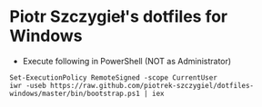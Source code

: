 ﻿# Piotr Szczygieł's dotfiles for Windows

 - Execute following in PowerShell (NOT as Administrator)
```
Set-ExecutionPolicy RemoteSigned -scope CurrentUser
iwr -useb https://raw.github.com/piotrek-szczygiel/dotfiles-windows/master/bin/bootstrap.ps1 | iex
```
